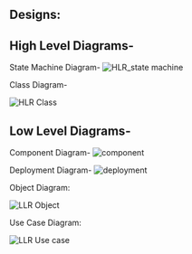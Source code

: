 ## Designs:

## High Level Diagrams-

State Machine Diagram-
![HLR_state machine](https://user-images.githubusercontent.com/78848590/110743467-14a7a580-825e-11eb-9817-8aaeeab72eca.png)

Class Diagram-

![HLR Class](https://user-images.githubusercontent.com/78848639/110761696-0c5b6480-8276-11eb-9dee-50298a330f4a.jpg)



## Low Level Diagrams-

Component Diagram-
![component](https://user-images.githubusercontent.com/78848590/110652292-3ebb8200-81e2-11eb-9356-3d276e5f68e3.png)
 
Deployment Diagram-
![deployment](https://user-images.githubusercontent.com/78848590/110652514-7296a780-81e2-11eb-94d0-624132f8430e.png)

Object Diagram:

![LLR Object](https://user-images.githubusercontent.com/78848639/110761775-209f6180-8276-11eb-95a7-679723ce1950.jpg)

Use Case Diagram:

![LLR Use case](https://user-images.githubusercontent.com/78848639/110761826-2dbc5080-8276-11eb-88f2-75940235618f.jpg)

